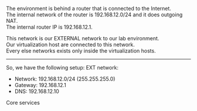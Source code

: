 The environment is behind a router that is connected to the Internet.<br>
The internal network of the router is 192.168.12.0/24 and it does outgoing NAT.<br>
The internal router IP is 192.168.12.1.<br>

This network is our EXTERNAL network to our lab environment.<br>
Our virtualization host are connected to this network.<br>
Every else networks exists only inside the virtualization hosts.<br>

---
So, we have the following setup:
EXT network:
- Network: 192.168.12.0/24 (255.255.255.0)
- Gateway: 192.168.12.1
- DNS: 192.168.12.10

Core services
